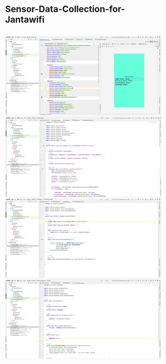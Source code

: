 # Sensor-Data-Collection-for-Jantawifi
<br>
<img src ="C1.PNG">
<img src ="C2.PNG">
<img src ="C3.PNG">
<img src ="C4.PNG">

